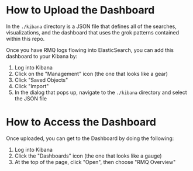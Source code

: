 # How to Upload the Dashboard

In the `./kibana` directory is a JSON file that defines all of the searches, visualizations, and the dashboard that uses the grok patterns contained within this repo.

Once you have RMQ logs flowing into ElasticSearch,  you can add this dashboard to your Kibana by:

1. Log into Kibana
2. Click on the "Management" icon (the one that looks like a gear)
3. Click "Saved Objects"
4. Click "Import"
5. In the dialog that pops up, navigate to the `./kibana` directory and select the JSON file

# How to Access the Dashboard

Once uploaded, you can get to the Dashboard by doing the following:

1. Log into Kibana
2. Click the "Dashboards" icon (the one that looks like a gauge)
3. At the top of the page, click "Open", then choose "RMQ Overview"

